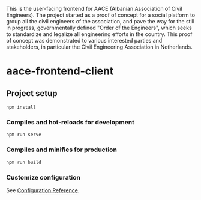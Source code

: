 This is the user-facing frontend for AACE (Albanian Association of Civil Engineers). The project started as a proof of concept for a social platform to group all the civil engineers of the association, and pave the way for the still in progress, governmentally defined "Order of the Engineers", which seeks to standardize and legalize all engineering efforts in the country. This proof of concept was demonstrated to various interested parties and stakeholders, in particular the Civil Engineering Association in Netherlands.


# aace-frontend-client

## Project setup
```
npm install
```

### Compiles and hot-reloads for development
```
npm run serve
```

### Compiles and minifies for production
```
npm run build
```

### Customize configuration
See [Configuration Reference](https://cli.vuejs.org/config/).
